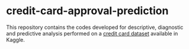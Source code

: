# credit-card-approval-prediction
This repository contains the codes developed for descriptive, diagnostic and predictive analysis performed on a [credit card dataset](https://www.kaggle.com/datasets/rikdifos/credit-card-approval-prediction) available in Kaggle.
